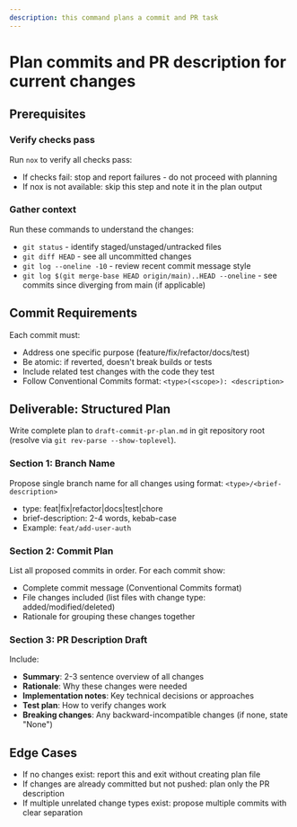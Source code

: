 ```yaml
---
description: this command plans a commit and PR task
---
```


# Plan commits and PR description for current changes

## Prerequisites

### Verify checks pass

Run `nox` to verify all checks pass:

- If checks fail: stop and report failures - do not proceed with planning
- If nox is not available: skip this step and note it in the plan output

### Gather context

Run these commands to understand the changes:

- `git status` - identify staged/unstaged/untracked files
- `git diff HEAD` - see all uncommitted changes
- `git log --oneline -10` - review recent commit message style
- `git log $(git merge-base HEAD origin/main)..HEAD --oneline` - see commits
  since diverging from main (if applicable)

## Commit Requirements

Each commit must:

- Address one specific purpose (feature/fix/refactor/docs/test)
- Be atomic: if reverted, doesn't break builds or tests
- Include related test changes with the code they test
- Follow Conventional Commits format: `<type>(<scope>): <description>`

## Deliverable: Structured Plan

Write complete plan to `draft-commit-pr-plan.md` in git repository root
(resolve via `git rev-parse --show-toplevel`).

### Section 1: Branch Name

Propose single branch name for all changes using format:
`<type>/<brief-description>`

- type: feat|fix|refactor|docs|test|chore
- brief-description: 2-4 words, kebab-case
- Example: `feat/add-user-auth`

### Section 2: Commit Plan

List all proposed commits in order. For each commit show:

- Complete commit message (Conventional Commits format)
- File changes included (list files with change type: added/modified/deleted)
- Rationale for grouping these changes together

### Section 3: PR Description Draft

Include:

- **Summary**: 2-3 sentence overview of all changes
- **Rationale**: Why these changes were needed
- **Implementation notes**: Key technical decisions or approaches
- **Test plan**: How to verify changes work
- **Breaking changes**: Any backward-incompatible changes (if none, state "None")

## Edge Cases

- If no changes exist: report this and exit without creating plan file
- If changes are already committed but not pushed: plan only the PR description
- If multiple unrelated change types exist: propose multiple commits with clear
  separation
